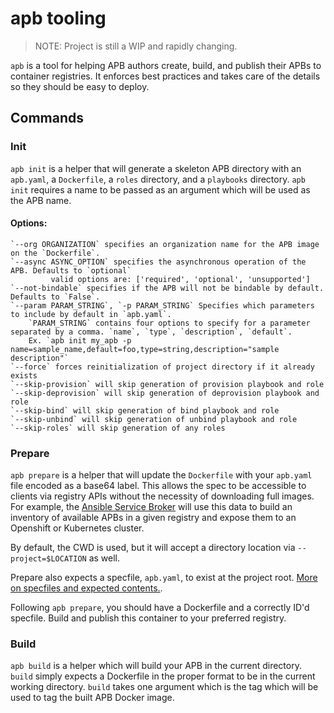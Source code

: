 # apb tooling

> NOTE: Project is still a WIP and rapidly changing.

`apb` is a tool for helping APB authors create, build, and publish
their APBs to container registries. It enforces best practices and takes
care of the details so they should be easy to deploy.

## Commands

### Init

`apb init` is a helper that will generate a skeleton APB directory with
an `apb.yaml`, a `Dockerfile`, a `roles` directory, and a `playbooks` directory. 
`apb init` requires a name to be passed as an argument which will be used as the 
APB name.

#### Options:
```
`--org ORGANIZATION` specifies an organization name for the APB image on the `Dockerfile`.
`--async ASYNC_OPTION` specifies the asynchronous operation of the APB. Defaults to `optional`
         valid options are: ['required', 'optional', 'unsupported']
`--not-bindable` specifies if the APB will not be bindable by default. Defaults to `False`.
`--param PARAM_STRING`, `-p PARAM_STRING` Specifies which parameters to include by default in `apb.yaml`.
    `PARAM_STRING` contains four options to specify for a parameter separated by a comma. `name`, `type`, `description`, `default`.
    Ex. `apb init my_apb -p name=sample_name,default=foo,type=string,description="sample description"`
`--force` forces reinitialization of project directory if it already exists
`--skip-provision` will skip generation of provision playbook and role
`--skip-deprovision` will skip generation of deprovision playbook and role
`--skip-bind` will skip generation of bind playbook and role
`--skip-unbind` will skip generation of unbind playbook and role
`--skip-roles` will skip generation of any roles
```

### Prepare

`apb prepare` is a helper that will update the `Dockerfile` with
your `apb.yaml` file encoded as a base64 label. This allows the spec
to be accessible to clients via registry APIs without the necessity of downloading
full images. For example, the [Ansible Service Broker](https://www.github.com/fusor/ansible-service-broker)
will use this data to build an inventory of available APBs in a given
registry and expose them to an Openshift or Kubernetes cluster.



By default, the CWD is used, but it will accept a directory location via
`--project=$LOCATION` as well.

Prepare also expects a specfile, `apb.yaml`, to exist at the project root.
[More on specfiles and expected contents.](https://github.com/fusor/ansible-playbook-bundle/blob/master/docs/design.md).

Following `apb prepare`, you should have a Dockerfile and a correctly
ID'd specfile. Build and publish this container to your preferred registry.

### Build

`apb build` is a helper which will build your APB in the current directory.
`build` simply expects a Dockerfile in the proper format to be in the current
working directory. `build` takes one argument which is the tag which will be used
to tag the built APB Docker image.
